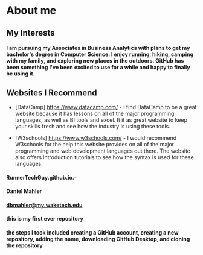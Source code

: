 # About me
## My Interests 
#### I am pursuing my Associates in Business Analytics with plans to get my bachelor's degree in Computer Science. I enjoy running, hiking, camping with my family, and exploring new places in the outdoors. GitHub has been something I've been excited to use for a while and happy to finally be using it. 

## Websites I Recommend 
- [DataCamp] https://www.datacamp.com/ - I find DataCamp to be a great website because it has lessons on all of the major programming languages, as well as BI tools and excel. It it as great website to keep your skills fresh and see how the industry is using these tools.

- [W3schools] https://www.w3schools.com/ - I would recommend W3schools for the help this website provides on all of the major programming and web development languages out there. The website also offers introduction tutorials to see how the syntax is used for these languages.




#### RunnerTechGuy.github.io.-
#### Daniel Mahler
#### dbmahler@my.waketech.edu
#### this is my first ever repository
#### the steps I took included creating a GitHub account, creating a new repository, adding the name, downloading GitHub Desktop, and cloning the repository 
